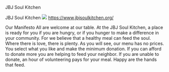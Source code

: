 JBJ Soul Kitchen

JBJ Soul Kitchen
![](../_resources/dd7e86f392c196eb20a99e0496caad98.png)
https://www.jbjsoulkitchen.org/

Our Manifesto All are welcome at our table. At the JBJ Soul Kitchen, a place is ready for you if you are hungry, or if you hunger to make a difference in your community. For we believe that a healthy meal can feed the soul. Where there is love, there is plenty. As you will see, our menu has no prices. You select what you like and make the minimum donation. If you can afford to donate more you are helping to feed your neighbor. If you are unable to donate, an hour of volunteering pays for your meal. Happy are the hands that feed.